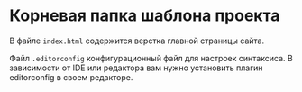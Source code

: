 # Корневая папка шаблона проекта

В файле `index.html` содержится верстка главной страницы сайта.

Файл `.editorconfig` конфигурационный файл для настроек синтаксиса. В зависимости от IDE или редактора вам нужно установить плагин editorconfig в своем редакторе.
